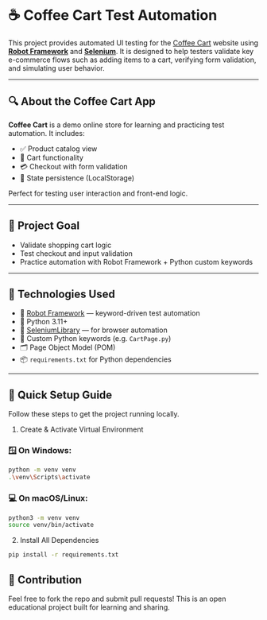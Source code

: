 # ☕ Coffee Cart Test Automation

This project provides automated UI testing for the [Coffee Cart](https://coffee-cart.app/) website using [**Robot Framework**](https://robotframework.org/) and [**Selenium**](https://www.selenium.dev/).
It is designed to help testers validate key e-commerce flows such as adding items to a cart, verifying form validation, and simulating user behavior.

---

## 🔍 About the Coffee Cart App

**Coffee Cart** is a demo online store for learning and practicing test automation. It includes:

- ✅ Product catalog view
- 🛒 Cart functionality
- 💳 Checkout with form validation
- 💾 State persistence (LocalStorage)

Perfect for testing user interaction and front-end logic.

---

## 🎯 Project Goal

- Validate shopping cart logic
- Test checkout and input validation
- Practice automation with Robot Framework + Python custom keywords

---

## 🧰 Technologies Used

- 🤖 [Robot Framework](https://robotframework.org/) — keyword-driven test automation
- 🐍 Python 3.11+
- 🧪 [SeleniumLibrary](https://robotframework.org/SeleniumLibrary/) — for browser automation
- 📄 Custom Python keywords (e.g. `CartPage.py`)
- 🗂 Page Object Model (POM)
- 📦 `requirements.txt` for Python dependencies

---

## 🚀 Quick Setup Guide

Follow these steps to get the project running locally.
1. Create & Activate Virtual Environment
### 🪟 On Windows:
```bash
python -m venv venv
.\venv\Scripts\activate
```

### 💻 On macOS/Linux:
```bash
python3 -m venv venv
source venv/bin/activate
```

2. Install All Dependencies
```bash
pip install -r requirements.txt
```

## 🤝 Contribution

Feel free to fork the repo and submit pull requests!
This is an open educational project built for learning and sharing.
